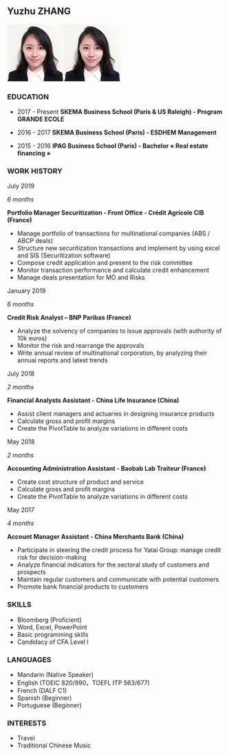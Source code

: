## Yuzhu ZHANG 
![Image](https://github.com/zyztong/personal_website/blob/master/source/profile.jpg)
<img align="left" src="https://github.com/zyztong/personal_website/blob/master/source/profile.jpg">
### EDUCATION

- 2017 - Present    **SKEMA Business School (Paris & US Raleigh) - Program GRANDE ECOLE**

- 2016 - 2017         **SKEMA Business School (Paris) - ESDHEM Management** 

- 2015 - 2016         **IPAG Business School (Paris) - Bachelor « Real estate financing »** 

### WORK HISTORY
July 2019       

_6 months_       

**Portfolio Manager Securitization - Front Office - Crédit Agricole CIB (France)**

- Manage portfolio of transactions for multinational companies (ABS / ABCP deals)
-	Structure new securitization transactions and implement by using excel and SIS (Securitization software)
-	Compose credit application and present to the risk committee
-	Monitor transaction performance and calculate credit enhancement 
-	Manage deals presentation for MO and Risks

January 2019       

_6 months_

**Credit Risk Analyst – BNP Paribas (France)**

- Analyze the solvency of companies to issue approvals (with authority of 10k euros)
- Monitor the risk and rearrange the approvals
- Write annual review of multinational corporation, by analyzing their annual reports and latest trends

July 2018         

_2 months_

**Financial Analysts Assistant - China Life Insurance (China)**

- Assist client managers and actuaries in designing insurance products
- Calculate gross and profit margins
-	Create the PivotTable to analyze variations in different costs

May 2018

_2 months_

**Accounting Administration Assistant - Baobab Lab Traiteur (France)**

- Create cost structure of product and service
-	Calculate gross and profit margins
- Create the PivotTable to analyze variations in different costs


May 2017         

_4 months_

**Account Manager Assistant - China Merchants Bank (China)**

- Participate in steering the credit process for Yatai Group: manage credit risk for decision-making
- Analyze financial indicators for the sectoral study of customers and prospects
-	Maintain regular customers and communicate with potential customers
-	Promote bank financial products to customers

### SKILLS

-	Bloomberg (Proficient) 
-	Word, Excel, PowerPoint
-	Basic programming skills
-	Candidacy of CFA Level I

### LANGUAGES
-	Mandarin (Native Speaker)
-	English (TOEIC 820/990，TOEFL ITP 563/677)
-	French (DALF C1)
-	Spanish (Beginner)
-	Portuguese (Beginner)

### INTERESTS
-	Travel
- Traditional Chinese Music
